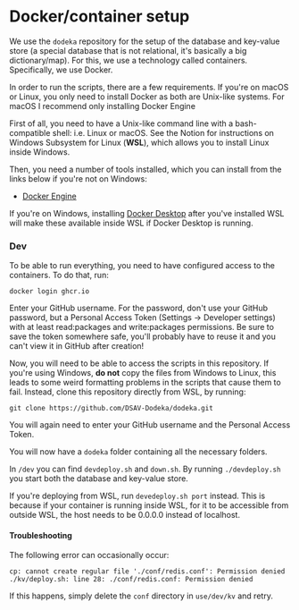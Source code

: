 # Docker/container setup

We use the `dodeka` repository for the setup of the database and key-value store (a special database that is not relational, it's basically a big dictionary/map). For this, we use a technology called containers. Specifically, we use Docker.

In order to run the scripts, there are a few requirements. If you're on macOS or Linux, you only need to install Docker as both are Unix-like systems. For macOS I recommend only installing Docker Engine

First of all, you need to have a Unix-like command line with a bash-compatible shell: i.e. Linux or macOS. See the Notion for instructions on Windows Subsystem for Linux (**WSL**), which allows you to install Linux inside Windows.

Then, you need a number of tools installed, which you can install from the links below if you're not on Windows:

* [Docker Engine](https://docs.docker.com/engine/install/)

If you're on Windows, installing [Docker Desktop](https://www.docker.com/products/docker-desktop) after you've installed WSL will make these available inside WSL if Docker Desktop is running.

### Dev

To be able to run everything, you need to have configured access to the containers. To do that, run:

```shell
docker login ghcr.io
```

Enter your GitHub username. For the password, don't use your GitHub password, but a Personal Access Token (Settings -> Developer settings) with at least read:packages and write:packages permissions. Be sure to save the token somewhere safe, you'll probably have to reuse it and you can't view it in GitHub after creation!

Now, you will need to be able to access the scripts in this repository. If you're using Windows, **do not** copy the files from Windows to Linux, this leads to some weird formatting problems in the scripts that cause them to fail. Instead, clone this repository directly from WSL, by running:

`git clone https://github.com/DSAV-Dodeka/dodeka.git`

You will again need to enter your GitHub username and the Personal Access Token.

You will now have a `dodeka` folder containing all the necessary folders.

In `/dev` you can find `devdeploy.sh` and `down.sh`. By running `./devdeploy.sh` you start both the database and key-value store.

If you're deploying from WSL, run `devedeploy.sh port` instead. This is because if your container is running inside WSL, for it to be accessible from outside WSL, the host needs to be 0.0.0.0 instead of localhost.

#### Troubleshooting

The following error can occasionally occur:

```
cp: cannot create regular file './conf/redis.conf': Permission denied
./kv/deploy.sh: line 28: ./conf/redis.conf: Permission denied
```

If this happens, simply delete the `conf` directory in `use/dev/kv` and retry.